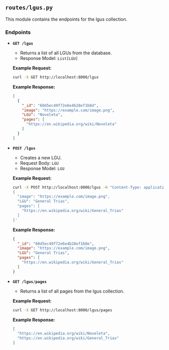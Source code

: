 ## `routes/lgus.py`

This module contains the endpoints for the lgus collection.

### Endpoints

- **`GET /lgus`**
  - Returns a list of all LGUs from the database.
  - Response Model: `List[LGU]`

  **Example Request:**
  ```bash
  curl -X GET http://localhost:8000/lgus
  ```

  **Example Response:**
  ```json
  [
    {
      "_id": "60d5ec49f72e6e4b28ef1b8d",
      "image": "https://example.com/image.png",
      "LGU": "Noveleta",
      "pages": [
        "https://en.wikipedia.org/wiki/Noveleta"
      ]
    }
  ]
  ```

- **`POST /lgus`**
  - Creates a new LGU.
  - Request Body: `LGU`
  - Response Model: `LGU`

  **Example Request:**
  ```bash
  curl -X POST http://localhost:8000/lgus -H "Content-Type: application/json" -d '
  {
    "image": "https://example.com/image.png",
    "LGU": "General Trias",
    "pages": [
      "https://en.wikipedia.org/wiki/General_Trias"
    ]
  }'
  ```

  **Example Response:**
  ```json
  {
    "_id": "60d5ec49f72e6e4b28ef1b8e",
    "image": "https://example.com/image.png",
    "LGU": "General Trias",
    "pages": [
      "https://en.wikipedia.org/wiki/General_Trias"
    ]
  }
  ```

- **`GET /lgus/pages`**
  - Returns a list of all pages from the lgus collection.

  **Example Request:**
  ```bash
  curl -X GET http://localhost:8000/lgus/pages
  ```

  **Example Response:**
  ```json
  [
    "https://en.wikipedia.org/wiki/Noveleta",
    "https://en.wikipedia.org/wiki/General_Trias"
  ]
  ```